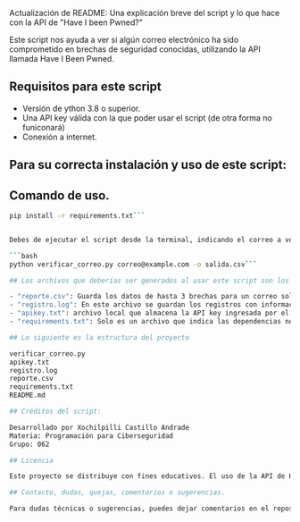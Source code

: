 Actualización de README:
Una explicación breve del script y lo que hace con la API de "Have I been Pwned?"

Este script nos ayuda a ver si algún correo electrónico ha sido comprometido en brechas de seguridad conocidas, utilizando la API llamada Have I Been Pwned.

## Requisitos para este script
- Versión de ython 3.8 o superior.
- Una API key válida con la que poder usar el script (de otra forma no funiconará)
- Conexión a internet.

## Para su correcta instalación y uso de este script:

## Comando de uso.
```bash
pip install -r requirements.txt```


Debes de ejecutar el script desde la terminal, indicando el correo a verificar y opcionalmente el nombre del archivo CSV de salida, de lo contrario podría marcar error:

```bash
python verificar_correo.py correo@example.com -o salida.csv```

## Los archivos que deberías ser generados al usar este script son los siguientes:

- "reporte.csv": Guarda los datos de hasta 3 brechas para un correo solicitado.
- "registro.log": En este archivo se guardan los registros con información de cada consulta realizada y errores detectados.
- "apikey.txt": archivo local que almacena la API key ingresada por el usuario, dependerá de tu API key.
- "requirements.txt": Solo es un archivo que indica las dependencias necesarias para este script.

## Lo siguiente es la estructura del proyecto

verificar_correo.py
apikey.txt
registro.log
reporte.csv
requirements.txt
README.md

## Créditos del script:

Desarrollado por Xochilpilli Castillo Andrade 
Materia: Programación para Ciberseguridad
Grupo: 062

## Licencia

Este proyecto se distribuye con fines educativos. El uso de la API de Have I Been Pwned está sujeto a sus términos de servicio los cuales de pueden encontrar [aquí](https://haveibeenpwned.com/API/v3#AcceptableUse).

## Contacto, dudas, quejas, comentarios o sugerencias.

Para dudas técnicas o sugerencias, puedes dejar comentarios en el repositorio de GitHub.


